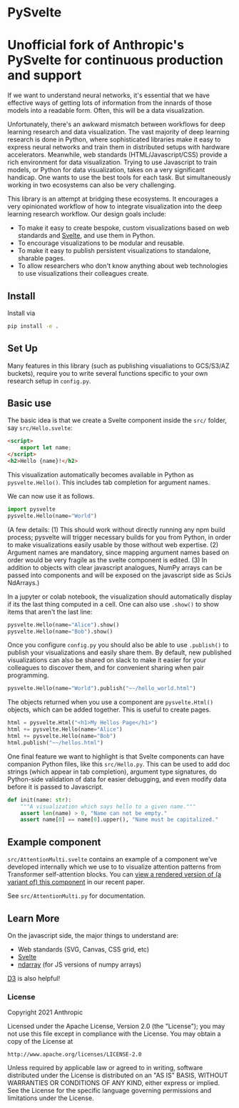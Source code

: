 # PySvelte

# Unofficial fork of Anthropic's PySvelte for continuous production and support 

If we want to understand neural networks, it's essential that we have effective ways of getting lots of information from the innards of those models into a readable form. Often, this will be a data visualization.

Unfortunately, there's an awkward mismatch between workflows for deep learning research and data visualization. The vast majority of deep learning research is done in Python, where sophisticated libraries make it easy to express neural networks and train them in distributed setups with hardware accelerators. Meanwhile, web standards (HTML/Javascript/CSS) provide a rich environment for data visualization. Trying to use Javascript to train models, or Python for data visualization, takes on a very significant handicap. One wants to use the best tools for each task. But simultaneously working in two ecosystems can also be very challenging.

This library is an attempt at bridging these ecosystems. It encourages a very opinionated workflow of how to integrate visualization into the deep learning research workflow. Our design goals include:
* To make it easy to create bespoke, custom visualizations based on web standards and [Svelte](https://svelte.dev/), and use them in Python.
* To encourage visualizations to be modular and reusable.
* To make it easy to publish persistent visualizations to standalone, sharable pages.
* To allow researchers who don't know anything about web technologies to use visualizations their colleagues create.

## Install
Install via 
```sh
pip install -e .
```

## Set Up

Many features in this library (such as publishing visualiations to GCS/S3/AZ buckets), require you to write several functions specific to your own research setup in `config.py`.

## Basic use

The basic idea is that we create a Svelte component inside the `src/` folder, say `src/Hello.svelte`:

```html
<script>
    export let name;
</script>
<h2>Hello {name}!</h2>
```

This visualization automatically becomes available in Python as `pysvelte.Hello()`. This includes tab completion for argument names.

We can now use it as follows.

```py
import pysvelte
pysvelte.Hello(name="World")
```

(A few details: (1) This should work without directly running any npm build process; pysvelte will trigger necessary builds for you from Python, in order to make visualizations easily usable by those without web expertise. (2) Argument names are mandatory, since mapping argument names based on order would be very fragile as the svelte component is edited. (3) In addition to objects with clear javascript analogues, NumPy arrays can be passed into components and will be exposed on the javascript side as SciJs NdArrays.)

In a jupyter or colab notebook, the visualization should automatically display if its the last thing computed in a cell. One can also use `.show()` to show items that aren't the last line:

```py
pysvelte.Hello(name="Alice").show()
pysvelte.Hello(name="Bob").show()
```

Once you configure `config.py` you should also be able to use `.publish()` to publish your visualizations and easily share them. By default, new published visualizations can also be shared on slack to make it easier for your colleagues to discover them, and for convenient sharing when pair programming.

```py
pysvelte.Hello(name="World").publish("~~/hello_world.html")
```

The objects returned when you use a component are `pysvelte.Html()` objects, which can be added together. This is useful to create pages.

```py
html = pysvelte.Html("<h1>My Hellos Page</h1>")
html += pysvelte.Hello(name="Alice")
html += pysvelte.Hello(name="Bob")
html.publish("~~/hellos.html")
```

One final feature we want to highlight is that Svelte components can have companion Python files, like this `src/Hello.py`. This can be used to add doc strings (which appear in tab completion), argument type signatures, do Python-side validation of data for easier debugging, and even modify data before it is passed to Javascript.

```py
def init(name: str):
    """A visualization which says hello to a given name."""
    assert len(name) > 0, "Name can not be empty."
    assert name[0] == name[0].upper(), "Name must be capitalized."
```

## Example component

`src/AttentionMulti.svelte` contains an example of a component we've
developed internally which we use to to visualize attention patterns
from Transformer self-attention blocks. You can [view a rendered
version of (a variant of) this
component](https://transformer-circuits.pub/2021/framework/2L_HP_normal.html)
in our recent paper.

See `src/AttentionMulti.py` for documentation.


## Learn More

On the javascript side, the major things to understand are:

* Web standards (SVG, Canvas, CSS grid, etc)
* [Svelte](https://svelte.dev/)
* [ndarray](https://github.com/scijs/ndarray) (for JS versions of numpy arrays)

[D3](https://d3js.org/) is also helpful!


### License

Copyright 2021 Anthropic

Licensed under the Apache License, Version 2.0 (the "License");
you may not use this file except in compliance with the License.
You may obtain a copy of the License at

    http://www.apache.org/licenses/LICENSE-2.0

Unless required by applicable law or agreed to in writing, software
distributed under the License is distributed on an "AS IS" BASIS,
WITHOUT WARRANTIES OR CONDITIONS OF ANY KIND, either express or implied.
See the License for the specific language governing permissions and
limitations under the License.

